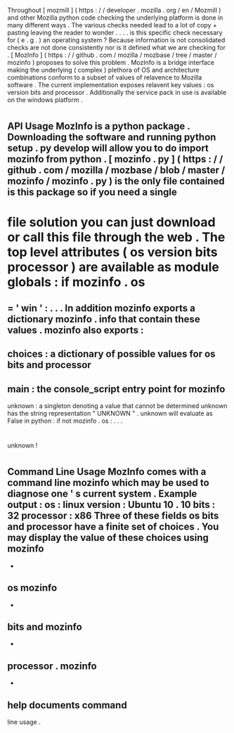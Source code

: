 Throughout
[
mozmill
]
(
https
:
/
/
developer
.
mozilla
.
org
/
en
/
Mozmill
)
and
other
Mozilla
python
code
checking
the
underlying
platform
is
done
in
many
different
ways
.
The
various
checks
needed
lead
to
a
lot
of
copy
+
pasting
leaving
the
reader
to
wonder
.
.
.
.
is
this
specific
check
necessary
for
(
e
.
g
.
)
an
operating
system
?
Because
information
is
not
consolidated
checks
are
not
done
consistently
nor
is
it
defined
what
we
are
checking
for
.
[
MozInfo
]
(
https
:
/
/
github
.
com
/
mozilla
/
mozbase
/
tree
/
master
/
mozinfo
)
proposes
to
solve
this
problem
.
MozInfo
is
a
bridge
interface
making
the
underlying
(
complex
)
plethora
of
OS
and
architecture
combinations
conform
to
a
subset
of
values
of
relavence
to
Mozilla
software
.
The
current
implementation
exposes
relavent
key
values
:
os
version
bits
and
processor
.
Additionally
the
service
pack
in
use
is
available
on
the
windows
platform
.
#
API
Usage
MozInfo
is
a
python
package
.
Downloading
the
software
and
running
python
setup
.
py
develop
will
allow
you
to
do
import
mozinfo
from
python
.
[
mozinfo
.
py
]
(
https
:
/
/
github
.
com
/
mozilla
/
mozbase
/
blob
/
master
/
mozinfo
/
mozinfo
.
py
)
is
the
only
file
contained
is
this
package
so
if
you
need
a
single
-
file
solution
you
can
just
download
or
call
this
file
through
the
web
.
The
top
level
attributes
(
os
version
bits
processor
)
are
available
as
module
globals
:
if
mozinfo
.
os
=
=
'
win
'
:
.
.
.
In
addition
mozinfo
exports
a
dictionary
mozinfo
.
info
that
contain
these
values
.
mozinfo
also
exports
:
-
choices
:
a
dictionary
of
possible
values
for
os
bits
and
processor
-
main
:
the
console_script
entry
point
for
mozinfo
-
unknown
:
a
singleton
denoting
a
value
that
cannot
be
determined
unknown
has
the
string
representation
"
UNKNOWN
"
.
unknown
will
evaluate
as
False
in
python
:
if
not
mozinfo
.
os
:
.
.
.
#
unknown
!
#
Command
Line
Usage
MozInfo
comes
with
a
command
line
mozinfo
which
may
be
used
to
diagnose
one
'
s
current
system
.
Example
output
:
os
:
linux
version
:
Ubuntu
10
.
10
bits
:
32
processor
:
x86
Three
of
these
fields
os
bits
and
processor
have
a
finite
set
of
choices
.
You
may
display
the
value
of
these
choices
using
mozinfo
-
-
os
mozinfo
-
-
bits
and
mozinfo
-
-
processor
.
mozinfo
-
-
help
documents
command
-
line
usage
.
